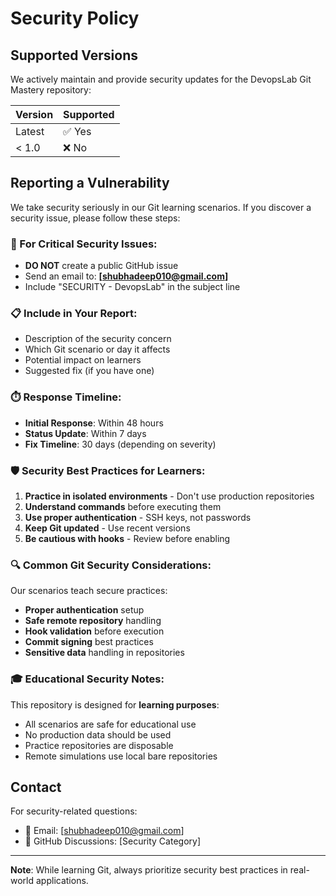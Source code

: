 # Security Policy

## Supported Versions

We actively maintain and provide security updates for the DevopsLab Git Mastery repository:

| Version | Supported          |
| ------- | ------------------ |
| Latest  | ✅ Yes             |
| < 1.0   | ❌ No              |

## Reporting a Vulnerability

We take security seriously in our Git learning scenarios. If you discover a security issue, please follow these steps:

### 🚨 For Critical Security Issues:
- **DO NOT** create a public GitHub issue
- Send an email to: **[shubhadeep010@gmail.com]**
- Include "SECURITY - DevopsLab" in the subject line

### 📋 Include in Your Report:
- Description of the security concern
- Which Git scenario or day it affects
- Potential impact on learners
- Suggested fix (if you have one)

### ⏱️ Response Timeline:
- **Initial Response**: Within 48 hours
- **Status Update**: Within 7 days
- **Fix Timeline**: 30 days (depending on severity)

### 🛡️ Security Best Practices for Learners:

1. **Practice in isolated environments** - Don't use production repositories
2. **Understand commands** before executing them
3. **Use proper authentication** - SSH keys, not passwords
4. **Keep Git updated** - Use recent versions
5. **Be cautious with hooks** - Review before enabling

### 🔍 Common Git Security Considerations:

Our scenarios teach secure practices:
- **Proper authentication** setup
- **Safe remote repository** handling  
- **Hook validation** before execution
- **Commit signing** best practices
- **Sensitive data** handling in repositories

### 🎓 Educational Security Notes:

This repository is designed for **learning purposes**:
- All scenarios are safe for educational use
- No production data should be used
- Practice repositories are disposable
- Remote simulations use local bare repositories

## Contact

For security-related questions:
- 📧 Email: [shubhadeep010@gmail.com]
- 💬 GitHub Discussions: [Security Category]

---

**Note**: While learning Git, always prioritize security best practices in real-world applications.
